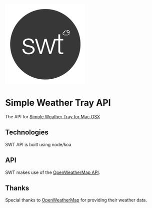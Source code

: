 ![swt](https://raw.githubusercontent.com/nckblu/simple-weather-tray/master/swt.png)
# Simple Weather Tray API
The API for [Simple Weather Tray for Mac OSX](https://github.com/nckblu/simple-weather-tray/)

## Technologies
SWT API is built using node/koa

## API
SWT makes use of the [OpenWeatherMap API](https://openweathermap.org).

## Thanks
Special thanks to [OpenWeatherMap](https://openweathermap.org) for providing their weather data.

